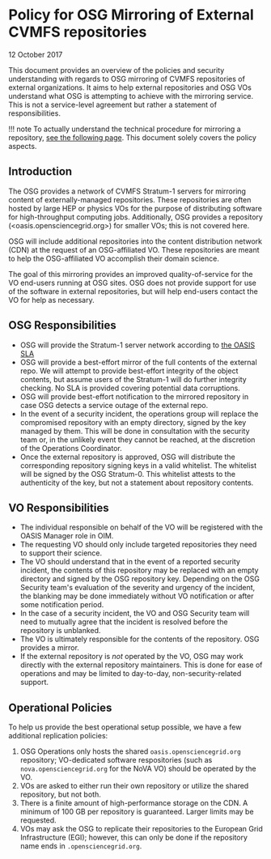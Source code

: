 
Policy for OSG Mirroring of External CVMFS repositories
=====================================================
12 October 2017

This document provides an overview of the policies and security understanding with regards to OSG mirroring of CVMFS
repositories of external organizations.  It aims to help external repositories and OSG VOs understand what OSG is
attempting to achieve with the mirroring service.
This is not a service-level agreement but rather a statement of responsibilities.

!!! note
    To actually understand the technical procedure for mirroring a repository, [see the following page](https://www.opensciencegrid.org/docs/data/external-oasis-repos).  This document solely covers the policy aspects.

Introduction
------------

The OSG provides a network of CVMFS Stratum-1 servers for mirroring content of externally-managed repositories.  These repositories are often
hosted by large HEP or physics VOs for the purpose of distributing software for high-throughput computing jobs.  Additionally, OSG provides a
repository (<oasis.opensciencegrid.org>) for smaller VOs; this is not covered here.

OSG will include additional repositories into the content distribution network (CDN) at the request of an OSG-affiliated VO.  These repositories
are meant to help the OSG-affiliated VO accomplish their domain science.

The goal of this mirroring provides an improved quality-of-service for the VO end-users running at OSG sites.  OSG does not provide support
for use of the software in external repositories, but will help end-users contact the VO for help as necessary.

OSG Responsibilities
---------------------

* OSG will provide the Stratum-1 server network according to [the OASIS SLA](https://www.opensciencegrid.org/operations/SLA/oasis/)
* OSG will provide a best-effort mirror of the full contents of the external repo.  We will attempt to provide best-effort integrity of the
  object contents, but assume users of the Stratum-1 will do further integrity checking.  No SLA is provided covering potential data corruptions.
* OSG will provide best-effort notification to the mirrored repository in case OSG detects a service outage of the external repo.
* In the event of a security incident, the operations group will replace the compromised repository with an empty directory, signed by
the key managed by them. This will be done in consultation with the security team or, in the unlikely event they cannot be reached, at the discretion of the Operations Coordinator.
* Once the external repository is approved, OSG will distribute the corresponding repository signing keys in a valid whitelist.  The whitelist
  will be signed by the OSG Stratum-0.  This whitelist attests to the authenticity of the key, but not a statement about repository contents.

VO Responsibilities
-------------------
* The individual responsible on behalf of the VO will be registered with the OASIS Manager role in OIM.
* The requesting VO should only include targeted repositories they need to support their science.
* The VO should understand that in the event of a reported security incident, the contents of this repository may be replaced with an
  empty directory and signed by the OSG repository key.  Depending on the OSG Security team's evaluation of the severity and urgency
  of the incident, the blanking may be done immediately without VO notification or after some notification period.
* In the case of a security incident, the VO and OSG Security team will need to mutually agree that the incident is resolved before the
  repository is unblanked.
* The VO is ultimately responsible for the contents of the repository.  OSG provides a mirror.
* If the external repository is *not* operated by the VO, OSG may work directly with the external repository maintainers.  This is done for
  ease of operations and may be limited to day-to-day, non-security-related support.

Operational Policies
--------------------

To help us provide the best operational setup possible, we have a few additional replication policies:

1.  OSG Operations only hosts the shared `oasis.opensciencegrid.org` repository; VO-dedicated software respositories
    (such as `nova.opensciencegrid.org` for the NoVA VO) should be operated by the VO.
2.  VOs are asked to either run their own repository or utilize the shared repository, but not both.
3.  There is a finite amount of high-performance storage on the CDN.   A minimum of 100 GB per repository is guaranteed.
    Larger limits may be requested.
4.  VOs may ask the OSG to replicate their repositories to the European Grid Infrastructure (EGI); however, this can
    only be done if the repository name ends in `.opensciencegrid.org`.

